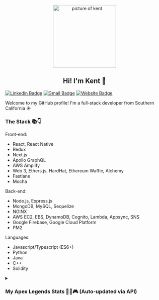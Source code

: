 <p align="center">
 <img width="200px" src="https://lh3.googleusercontent.com/pw/AL9nZEWqD0uc-vhUsVHObbgqMc-7GIjnWQO6UEP2LprlIttNUUCbuUFexhSCI0Gokgt11UJ4a8s3o-AkMUlVCcL3EgVap37T3OJuCcBJ1hiqrXrJH7J3pi0cJGs2GYUT23nQR-f8-yAPxy1zaoc8nximUdYd0A=s656-no?authuser=0" align="center" alt="picture of kent" />
 <h2 align="center">Hi! I'm Kent 👋</h2>
</p>

[![Linkedin Badge](https://img.shields.io/badge/LinkedIn-0077B5?style=for-the-badge&logo=linkedin&logoColor=white&link=https://www.linkedin.com/in/kentokazaki/)](https://www.linkedin.com/in/kentokazaki/)
[![Gmail Badge](https://img.shields.io/badge/Gmail-D14836?style=for-the-badge&logo=gmail&logoColor=white)](mailto:kentokazaki@gmail.com)
[![Website Badge](https://img.shields.io/badge/Vercel-000000?style=for-the-badge&logo=vercel&logoColor=white)](https://kentokazaki.com)

<p>
  Welcome to my GitHub profile! I'm a full-stack developer from Southern California ☀
</p>

<h3>
  The Stack 📚👇
</h3>

Front-end:

-   React, React Native
-   Redux
-   Next.js
-   Apollo GraphQL
-   AWS Amplify
-   Web 3, Ethers.js, HardHat, Ethereum Waffle, Alchemy
-   Fastlane
-   Mocha

Back-end:

-   Node.js, Express.js
-   MongoDB, MySQL, Sequelize
-   NGINX
-   AWS EC2, EBS, DynamoDB, Cognito, Lambda, Appsync, SNS
-   Google Firebase, Google Cloud Platform
-   PM2

Languages:

-   Javascript/Typescript (ES6+)
-   Python
-   Java
-   C++
-   Solidity

<details>
  <summary>
    <h3>
    My Apex Legends Stats 💪😤🎮 (Auto-updated via API)
    </h3>
  </summary>

  <img height="200px" src="https:&#x2F;&#x2F;trackercdn.com&#x2F;cdn&#x2F;apex.tracker.gg&#x2F;legends&#x2F;octane-tile.png" alt="Octane"/>
  <h4>Recent Legend: Octane</h4>
  <h4>Current level: 317</h4>
  <h4>Kills: 1051</h4>
</details>
